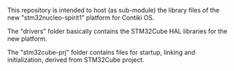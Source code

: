 This repository is intended to host (as sub-module) the library files of the new "stm32nucleo-spirit1" platform for Contiki OS.

The "drivers" folder basically contains the STM32Cube HAL libraries for the new platform.

The "stm32cube-prj" folder contains files for startup, linking and initialization, derived from STM32Cube project.

